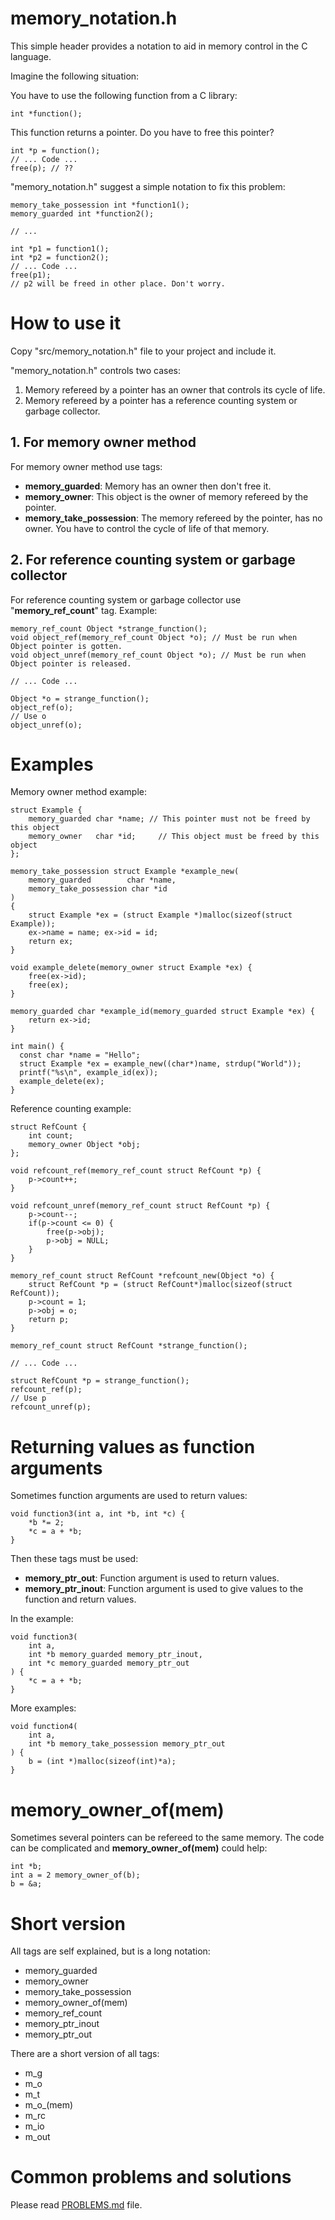 # memory_notation.h

This simple header provides a notation to aid in memory control in the C language.

Imagine the following situation:

You have to use the following function from a C library:

    int *function();

This function returns a pointer. Do you have to free this pointer?

    int *p = function();
    // ... Code ...
    free(p); // ??

"memory_notation.h" suggest a simple notation to fix this problem:

    memory_take_possession int *function1();
    memory_guarded int *function2();

    // ...

    int *p1 = function1();
    int *p2 = function2();
    // ... Code ...
    free(p1);
    // p2 will be freed in other place. Don't worry.

# How to use it

Copy "src/memory_notation.h" file to your project and include it.

"memory_notation.h" controls two cases:

1. Memory refereed by a pointer has an owner that controls its cycle of life.
2. Memory refereed by a pointer has a reference counting system or garbage collector.

## 1. For memory owner method
For memory owner method use tags:
- **memory_guarded**: Memory has an owner then don't free it.
- **memory_owner**: This object is the owner of memory refereed by the pointer.
- **memory_take_possession**: The memory refereed by the pointer, has no owner. You have to control the cycle of life of that memory.

## 2. For reference counting system or garbage collector
For reference counting system or garbage collector use "**memory_ref_count**" tag. Example:

    memory_ref_count Object *strange_function();
    void object_ref(memory_ref_count Object *o); // Must be run when Object pointer is gotten.
    void object_unref(memory_ref_count Object *o); // Must be run when Object pointer is released.

    // ... Code ...

    Object *o = strange_function();
    object_ref(o);
    // Use o
    object_unref(o);

# Examples

Memory owner method example:

    struct Example {
    	memory_guarded char *name; // This pointer must not be freed by this object
    	memory_owner   char *id;     // This object must be freed by this object
    };
    
    memory_take_possession struct Example *example_new(
        memory_guarded        char *name, 
        memory_take_possession char *id
    ) 
    {
    	struct Example *ex = (struct Example *)malloc(sizeof(struct Example));
    	ex->name = name; ex->id = id;
    	return ex;
    }
    
    void example_delete(memory_owner struct Example *ex) {
    	free(ex->id);
    	free(ex);
    }
    
    memory_guarded char *example_id(memory_guarded struct Example *ex) {
    	return ex->id;
    }
    
    int main() {
      const char *name = "Hello";
      struct Example *ex = example_new((char*)name, strdup("World"));
      printf("%s\n", example_id(ex));
      example_delete(ex);
    }


Reference counting example:

    struct RefCount {
        int count;
        memory_owner Object *obj;
    };
    
    void refcount_ref(memory_ref_count struct RefCount *p) {
        p->count++;
    }

    void refcount_unref(memory_ref_count struct RefCount *p) {
        p->count--;
        if(p->count <= 0) { 
            free(p->obj);
            p->obj = NULL;
        }
    }

    memory_ref_count struct RefCount *refcount_new(Object *o) {
        struct RefCount *p = (struct RefCount*)malloc(sizeof(struct RefCount));
        p->count = 1;
        p->obj = o;
        return p;
    }

    memory_ref_count struct RefCount *strange_function();
    
    // ... Code ...
    
    struct RefCount *p = strange_function();
    refcount_ref(p);
    // Use p
    refcount_unref(p);


# Returning values as function arguments

Sometimes function arguments are used to return values:
    
    void function3(int a, int *b, int *c) {
        *b *= 2;
        *c = a + *b;
    }

Then these tags must be used:
   
- **memory_ptr_out**: Function argument is used to return values. 
- **memory_ptr_inout**: Function argument is used to give values to the function and return values. 

In the example:

    void function3(
        int a, 
        int *b memory_guarded memory_ptr_inout, 
        int *c memory_guarded memory_ptr_out 
    ) {
        *c = a + *b;
    }

More examples:

    void function4(
        int a,
        int *b memory_take_possession memory_ptr_out
    ) {
        b = (int *)malloc(sizeof(int)*a);
    }


# memory_owner_of(mem)

Sometimes several pointers can be refereed to the same memory. The code can be complicated and **memory_owner_of(mem)** could help:

    int *b;
    int a = 2 memory_owner_of(b);
    b = &a;


# Short version

All tags are self explained, but is a long notation:

- memory_guarded
- memory_owner
- memory_take_possession
- memory_owner_of(mem)
- memory_ref_count
- memory_ptr_inout
- memory_ptr_out

There are a short version of all tags:

- m_g
- m_o
- m_t
- m_o_(mem)
- m_rc
- m_io
- m_out

# Common problems and solutions

Please read [PROBLEMS.md](PROBLEMS.md) file.
